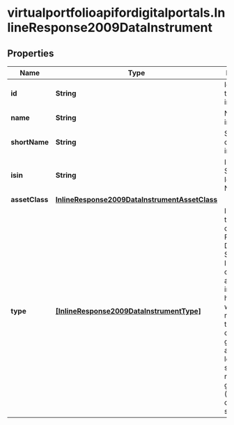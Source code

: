 # virtualportfolioapifordigitalportals.InlineResponse2009DataInstrument

## Properties

Name | Type | Description | Notes
------------ | ------------- | ------------- | -------------
**id** | **String** | Identifier of the instrument. | [optional] 
**name** | **String** | Name of the instrument. | [optional] 
**shortName** | **String** | Short name of the instrument. | [optional] 
**isin** | **String** | International Securities Identification Number | [optional] 
**assetClass** | [**InlineResponse2009DataInstrumentAssetClass**](InlineResponse2009DataInstrumentAssetClass.md) |  | [optional] 
**type** | [**[InlineResponse2009DataInstrumentType]**](InlineResponse2009DataInstrumentType.md) | Instrument type as defined by FactSet Digital Solutions. Instrument categories are arranged in a hierarchy, with level 1 representing the most coarse granularity and further levels successively refining the granularity (see MDG category system 18). | [optional] 


